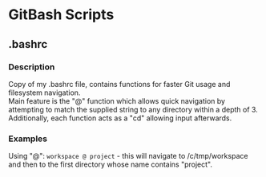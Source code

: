 # GitBash Scripts

## .bashrc
### Description
Copy of my .bashrc file, contains functions for faster Git usage and filesystem navigation.\
Main feature is the "@" function which allows quick navigation by attempting to match the supplied string to any directory within a depth of 3.\
Additionally, each function acts as a "cd" allowing input afterwards.

### Examples
Using "@": `workspace @ project` - this will navigate to /c/tmp/workspace and then to the first directory whose name contains "project".
